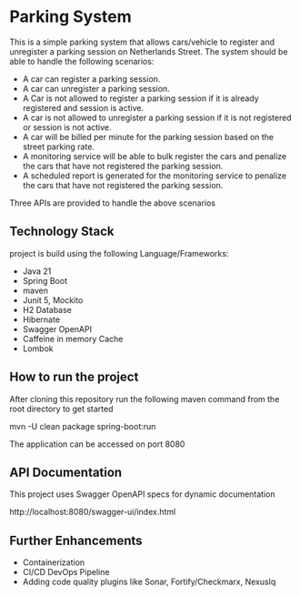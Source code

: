 # Parking System
This is a simple parking system that allows cars/vehicle to register and unregister a parking session on Netherlands Street.
The system should be able to handle the following scenarios:
- A car can register a parking session.
- A car can unregister a parking session.
- A Car is not allowed to register a parking session if it is already registered and session is active.
- A car is not allowed to unregister a parking session if it is not registered or session is not active.
- A car will be billed per minute for the parking session based on the street parking rate.
- A monitoring service will be able to bulk register the cars and penalize the cars that have not registered the parking session.
- A scheduled report is generated for the monitoring service to penalize the cars that have not registered the parking session.

Three APIs are provided to handle the above scenarios

## Technology Stack
project is build using the following Language/Frameworks:
- Java 21
- Spring Boot
- maven
- Junit 5, Mockito
- H2 Database
- Hibernate
- Swagger OpenAPI
- Caffeine in memory Cache
- Lombok

## How to run the project
After cloning this repository run the following maven command from the root directory to get started

mvn -U clean package spring-boot:run

The application can be accessed on port 8080

## API Documentation
This project uses Swagger OpenAPI specs for dynamic documentation

http://localhost:8080/swagger-ui/index.html

## Further Enhancements
- Containerization
- CI/CD DevOps Pipeline
- Adding code quality plugins like Sonar, Fortify/Checkmarx, NexusIq 


